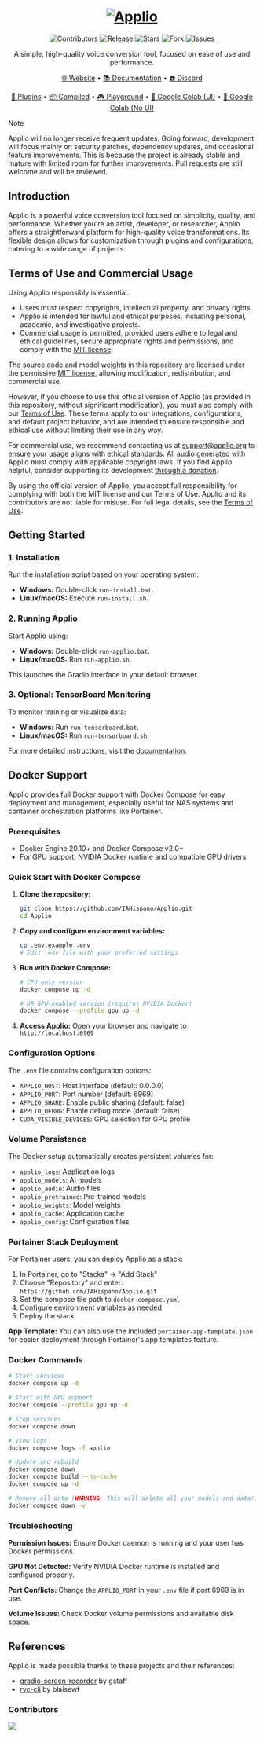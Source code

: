 <h1 align="center">
  <a href="https://applio.org" target="_blank"><img src="https://github.com/IAHispano/Applio/assets/133521603/78e975d8-b07f-47ba-ab23-5a31592f322a" alt="Applio"></a>
</h1>

<p align="center">
    <img alt="Contributors" src="https://img.shields.io/github/contributors/iahispano/applio?style=for-the-badge&color=FFFFFF" />
    <img alt="Release" src="https://img.shields.io/github/release/iahispano/applio?style=for-the-badge&color=FFFFFF" />
    <img alt="Stars" src="https://img.shields.io/github/stars/iahispano/applio?style=for-the-badge&color=FFFFFF" />
    <img alt="Fork" src="https://img.shields.io/github/forks/iahispano/applio?style=for-the-badge&color=FFFFFF" />
    <img alt="Issues" src="https://img.shields.io/github/issues/iahispano/applio?style=for-the-badge&color=FFFFFF" />
</p>

<p align="center">A simple, high-quality voice conversion tool, focused on ease of use and performance.</p>

<p align="center">
  <a href="https://applio.org" target="_blank">🌐 Website</a>
  •
  <a href="https://docs.applio.org" target="_blank">📚 Documentation</a>
  •
  <a href="https://discord.gg/urxFjYmYYh" target="_blank">☎️ Discord</a>
</p>

<p align="center">
  <a href="https://github.com/IAHispano/Applio-Plugins" target="_blank">🛒 Plugins</a>
  •
  <a href="https://huggingface.co/IAHispano/Applio/tree/main/Compiled" target="_blank">📦 Compiled</a>
  •
  <a href="https://applio.org/playground" target="_blank">🎮 Playground</a>
  •
  <a href="https://colab.research.google.com/github/iahispano/applio/blob/master/assets/Applio.ipynb" target="_blank">🔎 Google Colab (UI)</a>
  •
  <a href="https://colab.research.google.com/github/iahispano/applio/blob/master/assets/Applio_NoUI.ipynb" target="_blank">🔎 Google Colab (No UI)</a>
</p>

> [!NOTE]  
> Applio will no longer receive frequent updates. Going forward, development will focus mainly on security patches, dependency updates, and occasional feature improvements. This is because the project is already stable and mature with limited room for further improvements. Pull requests are still welcome and will be reviewed.

## Introduction

Applio is a powerful voice conversion tool focused on simplicity, quality, and performance. Whether you're an artist, developer, or researcher, Applio offers a straightforward platform for high-quality voice transformations. Its flexible design allows for customization through plugins and configurations, catering to a wide range of projects.

## Terms of Use and Commercial Usage

Using Applio responsibly is essential.

- Users must respect copyrights, intellectual property, and privacy rights.
- Applio is intended for lawful and ethical purposes, including personal, academic, and investigative projects.
- Commercial usage is permitted, provided users adhere to legal and ethical guidelines, secure appropriate rights and permissions, and comply with the [MIT license](./LICENSE).

The source code and model weights in this repository are licensed under the permissive [MIT license](./LICENSE), allowing modification, redistribution, and commercial use.

However, if you choose to use this official version of Applio (as provided in this repository, without significant modification), you must also comply with our [Terms of Use](./TERMS_OF_USE.md). These terms apply to our integrations, configurations, and default project behavior, and are intended to ensure responsible and ethical use without limiting their use in any way.

For commercial use, we recommend contacting us at [support@applio.org](mailto:support@applio.org) to ensure your usage aligns with ethical standards. All audio generated with Applio must comply with applicable copyright laws. If you find Applio helpful, consider supporting its development [through a donation](https://ko-fi.com/iahispano).

By using the official version of Applio, you accept full responsibility for complying with both the MIT license and our Terms of Use. Applio and its contributors are not liable for misuse. For full legal details, see the [Terms of Use](./TERMS_OF_USE.md).

## Getting Started

### 1. Installation

Run the installation script based on your operating system:

- **Windows:** Double-click `run-install.bat`.
- **Linux/macOS:** Execute `run-install.sh`.

### 2. Running Applio

Start Applio using:

- **Windows:** Double-click `run-applio.bat`.
- **Linux/macOS:** Run `run-applio.sh`.

This launches the Gradio interface in your default browser.

### 3. Optional: TensorBoard Monitoring

To monitor training or visualize data:

- **Windows:** Run `run-tensorboard.bat`.
- **Linux/macOS:** Run `run-tensorboard.sh`.

For more detailed instructions, visit the [documentation](https://docs.applio.org).

## Docker Support

Applio provides full Docker support with Docker Compose for easy deployment and management, especially useful for NAS systems and container orchestration platforms like Portainer.

### Prerequisites

- Docker Engine 20.10+ and Docker Compose v2.0+
- For GPU support: NVIDIA Docker runtime and compatible GPU drivers

### Quick Start with Docker Compose

1. **Clone the repository:**
   ```bash
   git clone https://github.com/IAHispano/Applio.git
   cd Applio
   ```

2. **Copy and configure environment variables:**
   ```bash
   cp .env.example .env
   # Edit .env file with your preferred settings
   ```

3. **Run with Docker Compose:**
   ```bash
   # CPU-only version
   docker compose up -d
   
   # OR GPU-enabled version (requires NVIDIA Docker)
   docker compose --profile gpu up -d
   ```

4. **Access Applio:**
   Open your browser and navigate to `http://localhost:6969`

### Configuration Options

The `.env` file contains configuration options:

- `APPLIO_HOST`: Host interface (default: 0.0.0.0)
- `APPLIO_PORT`: Port number (default: 6969)
- `APPLIO_SHARE`: Enable public sharing (default: false)
- `APPLIO_DEBUG`: Enable debug mode (default: false)
- `CUDA_VISIBLE_DEVICES`: GPU selection for GPU profile

### Volume Persistence

The Docker setup automatically creates persistent volumes for:
- `applio_logs`: Application logs
- `applio_models`: AI models
- `applio_audio`: Audio files
- `applio_pretrained`: Pre-trained models
- `applio_weights`: Model weights
- `applio_cache`: Application cache
- `applio_config`: Configuration files

### Portainer Stack Deployment

For Portainer users, you can deploy Applio as a stack:

1. In Portainer, go to "Stacks" → "Add Stack"
2. Choose "Repository" and enter: `https://github.com/IAHispano/Applio.git`
3. Set the compose file path to `docker-compose.yaml`
4. Configure environment variables as needed
5. Deploy the stack

**App Template:** You can also use the included `portainer-app-template.json` for easier deployment through Portainer's app templates feature.

### Docker Commands

```bash
# Start services
docker compose up -d

# Start with GPU support
docker compose --profile gpu up -d

# Stop services
docker compose down

# View logs
docker compose logs -f applio

# Update and rebuild
docker compose down
docker compose build --no-cache
docker compose up -d

# Remove all data (WARNING: This will delete all your models and data!)
docker compose down -v
```

### Troubleshooting

**Permission Issues:** Ensure Docker daemon is running and your user has Docker permissions.

**GPU Not Detected:** Verify NVIDIA Docker runtime is installed and configured properly.

**Port Conflicts:** Change the `APPLIO_PORT` in your `.env` file if port 6969 is in use.

**Volume Issues:** Check Docker volume permissions and available disk space.

## References

Applio is made possible thanks to these projects and their references:

- [gradio-screen-recorder](https://huggingface.co/spaces/gstaff/gradio-screen-recorder) by gstaff
- [rvc-cli](https://github.com/blaisewf/rvc-cli) by blaisewf

### Contributors

<a href="https://github.com/IAHispano/Applio/graphs/contributors" target="_blank">
  <img src="https://contrib.rocks/image?repo=IAHispano/Applio" />
</a>
